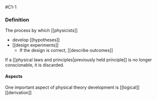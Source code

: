 #C1-1

### Definition
The process by which [[physicists]]

- develop [[hypotheses]]
- [[design experiments]]
	- If the design is correct, [[describe outcomes]]

If a [[physical laws and principles|previously held principle]] is no longer conscionable, it is discarded.


#### Aspects
One important aspect of physical theory development is [[logical]] [[derivation]]
